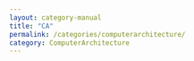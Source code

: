 ```yaml
---
layout: category-manual
title: "CA"
permalink: /categories/computerarchitecture/
category: ComputerArchitecture
---
```

